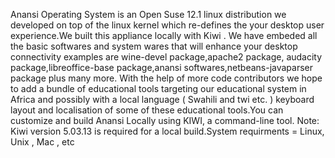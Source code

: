 Anansi Operating System is an Open Suse 12.1 linux distribution we developed on top of the linux kernel which re-defines the your desktop user experience.We built this appliance locally with Kiwi .  We have embeded all the basic softwares and system wares that will enhance your desktop connectivity examples are wine-devel package,apache2 package, audacity package,libreoffice-base package,anansi softwares,netbeans-javaparser package plus many more. With the help of more code contributors we hope to add a bundle of educational tools targeting our educational system in Africa and possibly with a local language  ( Swahili and twi etc. ) keyboard layout and localisation of some of these educational tools.You can customize and build Anansi Locally using KIWI, a command-line tool. Note: Kiwi version 5.03.13 is required for a local build.System requirments  = Linux, Unix , Mac , etc 
